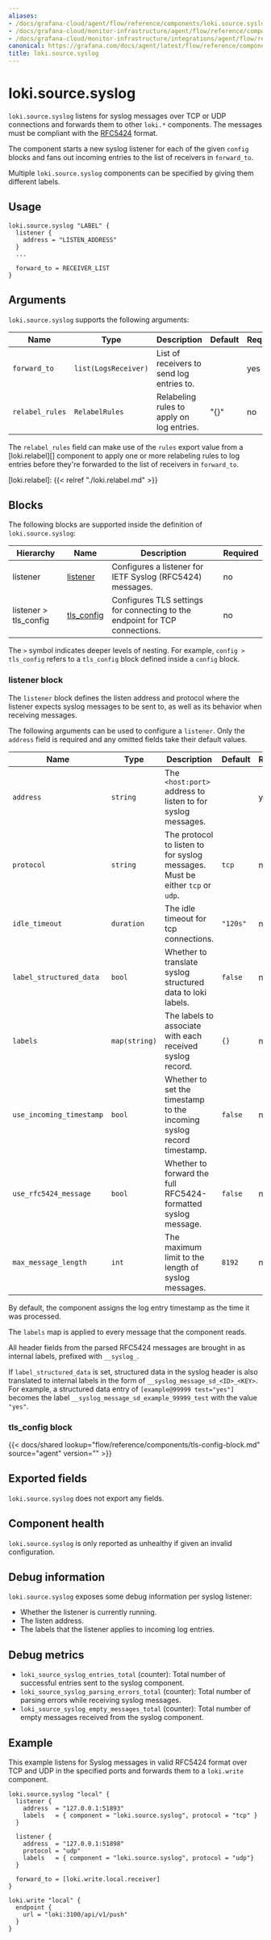```yaml
---
aliases:
- /docs/grafana-cloud/agent/flow/reference/components/loki.source.syslog/
- /docs/grafana-cloud/monitor-infrastructure/agent/flow/reference/components/loki.source.syslog/
- /docs/grafana-cloud/monitor-infrastructure/integrations/agent/flow/reference/components/loki.source.syslog/
canonical: https://grafana.com/docs/agent/latest/flow/reference/components/loki.source.syslog/
title: loki.source.syslog
---
```


# loki.source.syslog

`loki.source.syslog` listens for syslog messages over TCP or UDP connections
and forwards them to other `loki.*` components. The messages must be compliant
with the [RFC5424](https://www.rfc-editor.org/rfc/rfc5424) format.

The component starts a new syslog listener for each of the given `config`
blocks and fans out incoming entries to the list of receivers in `forward_to`.

Multiple `loki.source.syslog` components can be specified by giving them
different labels.

## Usage

```river
loki.source.syslog "LABEL" {
  listener {
    address = "LISTEN_ADDRESS"
  }
  ...

  forward_to = RECEIVER_LIST
}
```

## Arguments

`loki.source.syslog` supports the following arguments:

Name            | Type                   | Description          | Default | Required
--------------- | ---------------------- | -------------------- | ------- | --------
`forward_to`    | `list(LogsReceiver)`   | List of receivers to send log entries to. |      | yes
`relabel_rules` | `RelabelRules`         | Relabeling rules to apply on log entries. | "{}" | no

The `relabel_rules` field can make use of the `rules` export value from a
[loki.relabel][] component to apply one or more relabeling rules to log entries
before they're forwarded to the list of receivers in `forward_to`.

[loki.relabel]: {{< relref "./loki.relabel.md" >}}

## Blocks

The following blocks are supported inside the definition of
`loki.source.syslog`:

Hierarchy | Name | Description | Required
--------- | ---- | ----------- | --------
listener | [listener][] | Configures a listener for IETF Syslog (RFC5424) messages. | no
listener > tls_config | [tls_config][] | Configures TLS settings for connecting to the endpoint for TCP connections. | no

The `>` symbol indicates deeper levels of nesting. For example, `config > tls_config`
refers to a `tls_config` block defined inside a `config` block.

[listener]: #listener-block
[tls_config]: #tls_config-block

### listener block

The `listener` block defines the listen address and protocol where the listener
expects syslog messages to be sent to, as well as its behavior when receiving
messages.

The following arguments can be used to configure a `listener`. Only the
`address` field is required and any omitted fields take their default
values.

Name                     | Type          | Description | Default | Required
------------------------ | ------------- | ----------- | ------- | --------
`address`                | `string`      | The `<host:port>` address to listen to for syslog messages. | | yes
`protocol`               | `string`      | The protocol to listen to for syslog messages. Must be either `tcp` or `udp`. | `tcp` | no
`idle_timeout`           | `duration`    | The idle timeout for tcp connections. | `"120s"` | no
`label_structured_data`  | `bool`        | Whether to translate syslog structured data to loki labels. | `false` | no
`labels`                 | `map(string)` | The labels to associate with each received syslog record. | `{}` | no
`use_incoming_timestamp` | `bool`        | Whether to set the timestamp to the incoming syslog record timestamp. | `false` | no
`use_rfc5424_message`    | `bool`        | Whether to forward the full RFC5424-formatted syslog message. | `false` | no
`max_message_length`     | `int`         | The maximum limit to the length of syslog messages. | `8192` | no

By default, the component assigns the log entry timestamp as the time it
was processed.

The `labels` map is applied to every message that the component reads.

All header fields from the parsed RFC5424 messages are brought in as
internal labels, prefixed with `__syslog_`.

If `label_structured_data` is set, structured data in the syslog header is also
translated to internal labels in the form of
`__syslog_message_sd_<ID>_<KEY>`. For example, a  structured data entry of
`[example@99999 test="yes"]` becomes the label
`__syslog_message_sd_example_99999_test` with the value `"yes"`.

### tls_config block

{{< docs/shared lookup="flow/reference/components/tls-config-block.md" source="agent" version="<AGENT VERSION>" >}}

## Exported fields

`loki.source.syslog` does not export any fields.

## Component health

`loki.source.syslog` is only reported as unhealthy if given an invalid
configuration.

## Debug information

`loki.source.syslog` exposes some debug information per syslog listener:
* Whether the listener is currently running.
* The listen address.
* The labels that the listener applies to incoming log entries.

## Debug metrics
* `loki_source_syslog_entries_total` (counter): Total number of successful entries sent to the syslog component.
* `loki_source_syslog_parsing_errors_total` (counter): Total number of parsing errors while receiving syslog messages.
* `loki_source_syslog_empty_messages_total` (counter): Total number of empty messages received from the syslog component.

## Example

This example listens for Syslog messages in valid RFC5424 format over TCP and
UDP in the specified ports and forwards them to a `loki.write` component.

```river
loki.source.syslog "local" {
  listener {
    address  = "127.0.0.1:51893"
    labels   = { component = "loki.source.syslog", protocol = "tcp" }
  }

  listener {
    address  = "127.0.0.1:51898"
    protocol = "udp"
    labels   = { component = "loki.source.syslog", protocol = "udp"}
  }

  forward_to = [loki.write.local.receiver]
}

loki.write "local" {
  endpoint {
    url = "loki:3100/api/v1/push"
  }
}
```

